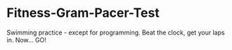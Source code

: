 # Fitness-Gram-Pacer-Test
Swimming practice - except for programming. Beat the clock, get your laps in. Now... GO!

